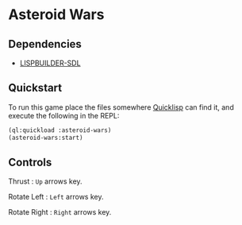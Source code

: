 Asteroid Wars
=============

## Dependencies

- [LISPBUILDER-SDL](https://code.google.com/p/lispbuilder/wiki/LispbuilderSDL)

## Quickstart

To run this game place the files somewhere [Quicklisp](http://www.quicklisp.org/) can find it, and execute the following in the REPL:

```lisp
(ql:quickload :asteroid-wars)
(asteroid-wars:start)
```

## Controls
Thrust       : `Up` arrows key.

Rotate Left  : `Left` arrows key.

Rotate Right : `Right` arrows key.
